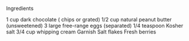 Ingredients

1 cup dark chocolate ( chips or grated)
1/2 cup natural peanut butter (unsweetened)
3 large free-range eggs (separated)
1/4 teaspoon Kosher salt
3/4 cup whipping cream
Garnish
Salt flakes
Fresh berries